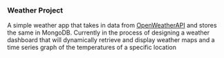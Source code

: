 ### Weather Project
A simple weather app that takes in data from [OpenWeatherAPI](https://openweathermap.org/) and stores the same in MongoDB. Currently in the process of designing a weather dashboard that will dynamically retrieve and display weather maps and a time series graph of the temperatures of a specific location
